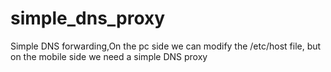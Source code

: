 # simple_dns_proxy
Simple DNS forwarding,On the pc side we can modify the /etc/host file, but on the mobile side we need a simple DNS proxy
